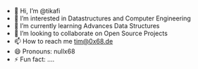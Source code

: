 - 👋 Hi, I’m @tikafi
- 👀 I’m interested in Datastructures and Computer Engineering 
- 🌱 I’m currently learning Advances Data Structures
- 💞️ I’m looking to collaborate on Open Source Projects
- 📫 How to reach me tim@0x68.de
- 😄 Pronouns: nullx68
- ⚡ Fun fact: ....

<!---
tikafi/tikafi is a ✨ special ✨ repository because its `README.md` (this file) appears on your GitHub profile.
You can click the Preview link to take a look at your changes.
--->

